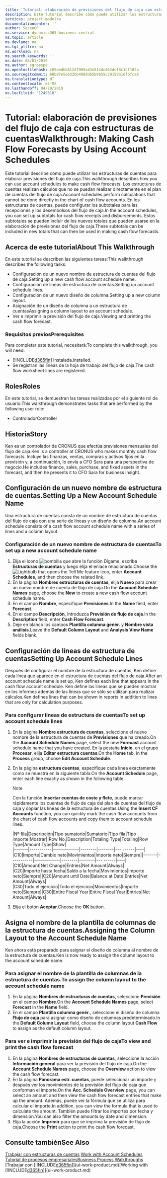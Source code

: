 ```yaml
---
title: 'Tutorial: elaboración de previsiones del flujo de caja con estructuras de cuentas | Documentos de Microsoft'
description: Este tutorial describe cómo puede utilizar los estructuras de cuentas para elaborar previsiones del flujo de caja. Los estructuras de cuentas realizan cálculos que no se puedan realizar directamente en el plan de cuentas del flujo de caja. En los estructuras de cuentas, puede configurar los subtotales para las recepciones y los desembolsos del flujo de caja. Estos subtotales se pueden incluir de los nuevos totales que pueden usarse en la elaboración de previsiones del flujo de caja.
services: project-madeira
documentationcenter: ''
author: SorenGP
ms.service: dynamics365-business-central
ms.topic: article
ms.devlang: na
ms.tgt_pltfrm: na
ms.workload: na
ms.search.keywords: ''
ms.date: 04/01/2019
ms.author: sgroespe
ms.openlocfilehash: c09eedbb812df909a43e514dc462dcf8c1cf182a
ms.sourcegitcommit: 60b87e5eb32bb408dd65b9855c29159b1dfbfca8
ms.translationtype: HT
ms.contentlocale: es-MX
ms.lasthandoff: 04/29/2019
ms.locfileid: "1249318"
---
```

# <a name="walkthrough-making-cash-flow-forecasts-by-using-account-schedules"></a><span data-ttu-id="30b7d-106">Tutorial: elaboración de previsiones del flujo de caja con estructuras de cuentas</span><span class="sxs-lookup"><span data-stu-id="30b7d-106">Walkthrough: Making Cash Flow Forecasts by Using Account Schedules</span></span>
<span data-ttu-id="30b7d-107">Este tutorial describe cómo puede utilizar los estructuras de cuentas para elaborar previsiones del flujo de caja.</span><span class="sxs-lookup"><span data-stu-id="30b7d-107">This walkthrough describes how you can use account schedules to make cash flow forecasts.</span></span> <span data-ttu-id="30b7d-108">Los estructuras de cuentas realizan cálculos que no se puedan realizar directamente en el plan de cuentas del flujo de caja.</span><span class="sxs-lookup"><span data-stu-id="30b7d-108">Account schedules perform calculations that cannot be done directly in the chart of cash flow accounts.</span></span> <span data-ttu-id="30b7d-109">En los estructuras de cuentas, puede configurar los subtotales para las recepciones y los desembolsos del flujo de caja.</span><span class="sxs-lookup"><span data-stu-id="30b7d-109">In the account schedules, you can set up subtotals for cash flow receipts and disbursements.</span></span> <span data-ttu-id="30b7d-110">Estos subtotales se pueden incluir de los nuevos totales que pueden usarse en la elaboración de previsiones del flujo de caja.</span><span class="sxs-lookup"><span data-stu-id="30b7d-110">These subtotals can be included in new totals that can then be used in making cash flow forecasts.</span></span>  

## <a name="about-this-walkthrough"></a><span data-ttu-id="30b7d-111">Acerca de este tutorial</span><span class="sxs-lookup"><span data-stu-id="30b7d-111">About This Walkthrough</span></span>  
<span data-ttu-id="30b7d-112">En este tutorial se describen las siguientes tareas:</span><span class="sxs-lookup"><span data-stu-id="30b7d-112">This walkthrough describes the following tasks:</span></span>  

- <span data-ttu-id="30b7d-113">Configuración de un nuevo nombre de estructura de cuentas del flujo de caja.</span><span class="sxs-lookup"><span data-stu-id="30b7d-113">Setting up a new cash flow account schedule name.</span></span>  
- <span data-ttu-id="30b7d-114">Configuración de líneas de estructura de cuentas.</span><span class="sxs-lookup"><span data-stu-id="30b7d-114">Setting up account schedule lines.</span></span>  
- <span data-ttu-id="30b7d-115">Configuración de un nuevo diseño de columna.</span><span class="sxs-lookup"><span data-stu-id="30b7d-115">Setting up a new column layout.</span></span>  
- <span data-ttu-id="30b7d-116">Asignación de un diseño de columna a un estructura de cuentas</span><span class="sxs-lookup"><span data-stu-id="30b7d-116">Assigning a column layout to an account schedule.</span></span>  
- <span data-ttu-id="30b7d-117">Ver e imprimir la previsión del flujo de caja.</span><span class="sxs-lookup"><span data-stu-id="30b7d-117">Viewing and printing the cash flow forecast.</span></span>  

### <a name="prerequisites"></a><span data-ttu-id="30b7d-118">Requisitos previos</span><span class="sxs-lookup"><span data-stu-id="30b7d-118">Prerequisites</span></span>  
<span data-ttu-id="30b7d-119">Para completar este tutorial, necesitará:</span><span class="sxs-lookup"><span data-stu-id="30b7d-119">To complete this walkthrough, you will need:</span></span>  

- [!INCLUDE[d365fin](includes/d365fin_md.md)] <span data-ttu-id="30b7d-120">Instalada.</span><span class="sxs-lookup"><span data-stu-id="30b7d-120">installed.</span></span>  
- <span data-ttu-id="30b7d-121">Se registran las líneas de la hoja de trabajo del flujo de caja.</span><span class="sxs-lookup"><span data-stu-id="30b7d-121">The cash flow worksheet lines are registered.</span></span>  

## <a name="roles"></a><span data-ttu-id="30b7d-122">Roles</span><span class="sxs-lookup"><span data-stu-id="30b7d-122">Roles</span></span>  
<span data-ttu-id="30b7d-123">En este tutorial, se demuestran las tareas realizadas por el siguiente rol de usuario:</span><span class="sxs-lookup"><span data-stu-id="30b7d-123">This walkthrough demonstrates tasks that are performed by the following user role:</span></span>  

- <span data-ttu-id="30b7d-124">Controlador</span><span class="sxs-lookup"><span data-stu-id="30b7d-124">Controller</span></span>  

## <a name="story"></a><span data-ttu-id="30b7d-125">Historia</span><span class="sxs-lookup"><span data-stu-id="30b7d-125">Story</span></span>  
<span data-ttu-id="30b7d-126">Ken es un controlador de CRONUS que efectúa previsiones mensuales del flujo de caja.</span><span class="sxs-lookup"><span data-stu-id="30b7d-126">Ken is a controller at CRONUS who makes monthly cash flow forecasts.</span></span> <span data-ttu-id="30b7d-127">Incluye las finanzas, ventas, compras y activos fijos en la previsión y, a continuación, lo envía a CFO Sara para una perspectiva de negocio.</span><span class="sxs-lookup"><span data-stu-id="30b7d-127">He includes finance, sales, purchase, and fixed assets in the forecast, and then he presents it to CFO Sara for business insight.</span></span>  

## <a name="setting-up-a-new-account-schedule-name"></a><span data-ttu-id="30b7d-128">Configuración de un nuevo nombre de estructura de cuentas.</span><span class="sxs-lookup"><span data-stu-id="30b7d-128">Setting Up a New Account Schedule Name</span></span>  
<span data-ttu-id="30b7d-129">Una estructura de cuentas consta de un nombre de estructura de cuentas del flujo de caja con una serie de líneas y un diseño de columna.</span><span class="sxs-lookup"><span data-stu-id="30b7d-129">An account schedule consists of a cash flow account schedule name with a series of lines and a column layout.</span></span>  

### <a name="to-set-up-a-new-account-schedule-name"></a><span data-ttu-id="30b7d-130">Configuración de un nuevo nombre de estructura de cuentas</span><span class="sxs-lookup"><span data-stu-id="30b7d-130">To set up a new account schedule name</span></span>  

1.  <span data-ttu-id="30b7d-131">Elija el icono ![bombilla que abre la función Dígame](media/ui-search/search_small.png "Dígame que desea hacer"), escriba **Estructuras de cuentas** y luego elija el enlace relacionado.</span><span class="sxs-lookup"><span data-stu-id="30b7d-131">Choose the ![Lightbulb that opens the Tell Me feature](media/ui-search/search_small.png "Tell me what you want to do") icon, enter **Account Schedules**, and then choose the related link.</span></span>  
2.  <span data-ttu-id="30b7d-132">En la página **Nombres estructuras de cuentas**, elija **Nuevo** para crear un nuevo nombre de cuenta de flujo de caja.</span><span class="sxs-lookup"><span data-stu-id="30b7d-132">On the **Account Schedule Names** page, choose the **New** to create a new cash flow account schedule name.</span></span>  
3.  <span data-ttu-id="30b7d-133">En el campo **Nombre**, especifique **Previsiones**.</span><span class="sxs-lookup"><span data-stu-id="30b7d-133">In the **Name** field, enter **Forecast**.</span></span>  
4.  <span data-ttu-id="30b7d-134">En el campo **Descripción**, introduzca **Previsión de flujo de caja**.</span><span class="sxs-lookup"><span data-stu-id="30b7d-134">In the **Description** field, enter **Cash Flow Forecast**.</span></span>  
5.  <span data-ttu-id="30b7d-135">Deje en blanco los campos **Plantilla columna genér.** y **Nombre vista análisis**.</span><span class="sxs-lookup"><span data-stu-id="30b7d-135">Leave the **Default Column Layout** and **Analysis View Name** fields blank.</span></span>  

## <a name="setting-up-account-schedule-lines"></a><span data-ttu-id="30b7d-136">Configuración de líneas de estructura de cuentas</span><span class="sxs-lookup"><span data-stu-id="30b7d-136">Setting Up Account Schedule Lines</span></span>  
<span data-ttu-id="30b7d-137">Después de configurar el nombre de la estructura de cuentas, Ken define cada línea que aparece en el estructura de cuentas del flujo de caja.</span><span class="sxs-lookup"><span data-stu-id="30b7d-137">After an account schedule name is set up, Ken defines each line that appears in the cash flow account schedule.</span></span> <span data-ttu-id="30b7d-138">Ken define las líneas que se pueden mostrar en los informes además de las líneas que se sólo se utilizan para realizar cálculos.</span><span class="sxs-lookup"><span data-stu-id="30b7d-138">Ken defines lines that can be shown in reports in addition to lines that are only for calculation purposes.</span></span>  

### <a name="to-set-up-account-schedule-lines"></a><span data-ttu-id="30b7d-139">Para configurar líneas de estructura de cuentas</span><span class="sxs-lookup"><span data-stu-id="30b7d-139">To set up account schedule lines</span></span>  

1.  <span data-ttu-id="30b7d-140">En la página **Nombre estructura de cuentas**, seleccione el nuevo nombre de la estructura de cuentas de **Previsiones** que ha creado.</span><span class="sxs-lookup"><span data-stu-id="30b7d-140">On the **Account Schedule Names** page, select the new **Forecast** account schedule name that you have created.</span></span> <span data-ttu-id="30b7d-141">En la pestaña **Inicio**, en el grupo **Procesar**, elija **Editar estructura cuentas**.</span><span class="sxs-lookup"><span data-stu-id="30b7d-141">On the **Home** tab, in the **Process** group, choose **Edit Account Schedule**.</span></span>  
2.  <span data-ttu-id="30b7d-142">En la página **estructura cuentas**, especifique cada línea exactamente como se muestra en la siguiente tabla.</span><span class="sxs-lookup"><span data-stu-id="30b7d-142">On the **Account Schedule** page, enter each line exactly as shown in the following table.</span></span>  

    > [!NOTE]  
    >  <span data-ttu-id="30b7d-143">Con la función **Insertar cuentas de coste y flete**, puede marcar rápidamente los cuentas de flujo de caja del plan de cuentas del flujo de caja y copiar las líneas de la estructura de cuentas.</span><span class="sxs-lookup"><span data-stu-id="30b7d-143">Using the **Insert CF Accounts** function, you can quickly mark the cash flow accounts from the chart of cash flow accounts and copy them to account schedule lines.</span></span>  

    <span data-ttu-id="30b7d-144">|Nº fila|Descripción|Tipo sumatorio|Sumatorio|Tipo fila|Tipo importe|Mostrar|</span><span class="sxs-lookup"><span data-stu-id="30b7d-144">|Row No.|Description|Totaling Type|Totaling|Row Type|Amount Type|Show|</span></span>  
    <span data-ttu-id="30b7d-145">|-------|-----------|-------------|--------|--------|---  ------|----| |C10|Importe|Cambio neto|Movimientos|Importe neto|Siempre|</span><span class="sxs-lookup"><span data-stu-id="30b7d-145">|-------|-----------|-------------|--------|--------|---  ------|----| |C10|Amount|Net Change|Entries|Net Amount|Always|</span></span>  
    <span data-ttu-id="30b7d-146">|C20|Importe hasta fecha|Saldo a la fecha|Movimientos|Importe neto|Siempre|</span><span class="sxs-lookup"><span data-stu-id="30b7d-146">|C20|Amount until Date|Balance at Date|Entries|Net Amount|Always|</span></span>  
    <span data-ttu-id="30b7d-147">|C30|Todo el ejercicio|Todo el ejercicio|Movimientos|Importe neto|Siempre|</span><span class="sxs-lookup"><span data-stu-id="30b7d-147">|C30|Entire Fiscal Year|Entire Fiscal Year|Entries|Net Amount|Always|</span></span>  

4.  <span data-ttu-id="30b7d-148">Elija el botón **Aceptar**.</span><span class="sxs-lookup"><span data-stu-id="30b7d-148">Choose the **OK** button.</span></span>  

## <a name="assigning-the-column-layout-to-the-account-schedule-name"></a><span data-ttu-id="30b7d-149">Asigna el nombre de la plantilla de columnas de la estructura de cuentas.</span><span class="sxs-lookup"><span data-stu-id="30b7d-149">Assigning the Column Layout to the Account Schedule Name</span></span>  
<span data-ttu-id="30b7d-150">Ken ahora está preparado para asignar el diseño de columna al nombre de la estructura de cuentas.</span><span class="sxs-lookup"><span data-stu-id="30b7d-150">Ken is now ready to assign the column layout to the account schedule name.</span></span>  

### <a name="to-assign-the-column-layout-to-the-account-schedule-name"></a><span data-ttu-id="30b7d-151">Para asignar el nombre de la plantilla de columnas de la estructura de cuentas.</span><span class="sxs-lookup"><span data-stu-id="30b7d-151">To assign the column layout to the account schedule name</span></span>  

1.  <span data-ttu-id="30b7d-152">En la página **Nombres de estructuras de cuentas**, seleccione **Previsión** en el campo **Nombre**.</span><span class="sxs-lookup"><span data-stu-id="30b7d-152">On the **Account Schedule Names** page, select **Forecast** in the **Name** field.</span></span>  
2.  <span data-ttu-id="30b7d-153">En el campo **Plantilla columna genér.**, seleccione el diseño de columna **Flujo de caja** para asignar como diseño de columnas predeterminado.</span><span class="sxs-lookup"><span data-stu-id="30b7d-153">In the **Default Column Layout** field, choose the column layout **Cash Flow** to assign as the default column layout.</span></span>  

### <a name="to-view-and-print-the-cash-flow-forecast"></a><span data-ttu-id="30b7d-154">Para ver e imprimir la previsión del flujo de caja</span><span class="sxs-lookup"><span data-stu-id="30b7d-154">To view and print the cash flow forecast</span></span>  
1.  <span data-ttu-id="30b7d-155">En la página **Nombres de estructuras de cuentas**, seleccione la acción **Información general** para ver la previsión del flujo de caja.</span><span class="sxs-lookup"><span data-stu-id="30b7d-155">On the **Account Schedule Names** page, choose the **Overview** action to view the cash flow forecast.</span></span>  
2.  <span data-ttu-id="30b7d-156">En la página **Panorama estr. cuentas**, puede seleccionar un importe y después ver los movimientos de la previsión del flujo de caja que conforman el importe.</span><span class="sxs-lookup"><span data-stu-id="30b7d-156">On the **Acc. Schedule Overview** page, you can select an amount and then view the cash flow forecast entries that make up the amount.</span></span> <span data-ttu-id="30b7d-157">Además, puede ver la fórmula que se utiliza para calcular el importe.</span><span class="sxs-lookup"><span data-stu-id="30b7d-157">In addition, you can view the formula that is used to calculate the amount.</span></span> <span data-ttu-id="30b7d-158">También puede filtrar los importes por fecha y dimensión.</span><span class="sxs-lookup"><span data-stu-id="30b7d-158">You can also filter the amounts by date and dimension.</span></span>  
3.  <span data-ttu-id="30b7d-159">Elija la acción **Imprimir** para que se imprima la previsión de flujo de caja.</span><span class="sxs-lookup"><span data-stu-id="30b7d-159">Choose the **Print** action to print the cash flow forecast.</span></span>  

## <a name="see-also"></a><span data-ttu-id="30b7d-160">Consulte también</span><span class="sxs-lookup"><span data-stu-id="30b7d-160">See Also</span></span>  
 <span data-ttu-id="30b7d-161">[Trabajar con estructuras de cuentas](bi-how-work-account-schedule.md) </span><span class="sxs-lookup"><span data-stu-id="30b7d-161">[Work with Account Schedules](bi-how-work-account-schedule.md) </span></span>  
 [<span data-ttu-id="30b7d-162">Tutorial de procesos empresariales</span><span class="sxs-lookup"><span data-stu-id="30b7d-162">Business Process Walkthroughs</span></span>](walkthrough-business-process-walkthroughs.md)  
 <span data-ttu-id="30b7d-163">[Trabajar con [!INCLUDE[d365fin](includes/d365fin_md.md)]](ui-work-product.md)</span><span class="sxs-lookup"><span data-stu-id="30b7d-163">[Working with [!INCLUDE[d365fin](includes/d365fin_md.md)]](ui-work-product.md)</span></span>

